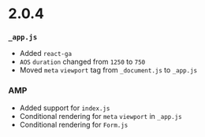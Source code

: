 # 2.0.4

### `_app.js`

- Added `react-ga`
- `AOS` `duration` changed from `1250` to `750`
- Moved `meta` `viewport` tag from `_document.js` to `_app.js`

### AMP

- Added support for `index.js`
- Conditional rendering for `meta` `viewport` in `_app.js` 
- Conditional rendering for `Form.js`


